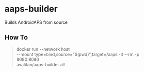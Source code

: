 # aaps-builder
Builds AndroidAPS from source

## How To
> docker run --network host \
> --mount type=bind,source="$(pwd)",target=/aaps -it --rm -p 8080:8080 \
> avalitan/aaps-builder all
